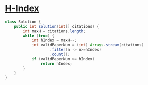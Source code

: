 # [H-Index](https://programmers.co.kr/learn/courses/30/lessons/42747)
```java
class Solution {
    public int solution(int[] citations) {
        int maxH = citations.length;
        while (true) {
            int hIndex = maxH--;
            int validPaperNum = (int) Arrays.stream(citations)
                    .filter(n -> n>=hIndex)
                    .count();
            if (validPaperNum >= hIndex)
                return hIndex;
        }
    }
}
```